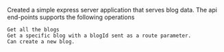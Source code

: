Created a simple express server application that serves blog data. The api end-points supports the following operations

    Get all the blogs
    Get a specific blog with a blogId sent as a route parameter.
    Can create a new blog.
